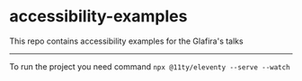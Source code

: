 # accessibility-examples

This repo contains accessibility examples for the Glafira's talks

---

To run the project you need command `npx @11ty/eleventy --serve --watch`
